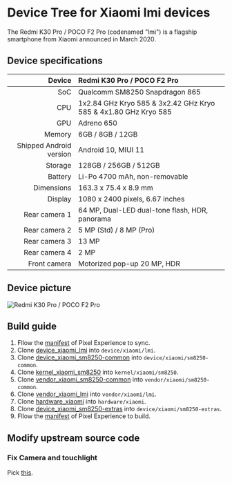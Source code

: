 # Device Tree for Xiaomi lmi devices

The Redmi K30 Pro / POCO F2 Pro (codenamed "lmi") is a flagship smartphone from Xiaomi announced in March 2020.

## Device specifications

| Device                  | Redmi K30 Pro / POCO F2 Pro                                     |
| ----------------------: | :-------------------------------------------------------------- |
| SoC                     | Qualcomm SM8250 Snapdragon 865                                  |
| CPU                     | 1x2.84 GHz Kryo 585 & 3x2.42 GHz Kryo 585 & 4x1.80 GHz Kryo 585 |
| GPU                     | Adreno 650                                                      |
| Memory                  | 6GB / 8GB / 12GB                                                |
| Shipped Android version | Android 10, MIUI 11                                             |
| Storage                 | 128GB / 256GB / 512GB                                           |
| Battery                 | Li-Po 4700 mAh, non-removable                                   |
| Dimensions              | 163.3 x 75.4 x 8.9 mm                                           |
| Display                 | 1080 x 2400 pixels, 6.67 inches                                 |
| Rear camera 1           | 64 MP, Dual-LED dual-tone flash, HDR, panorama                  |
| Rear camera 2           | 5 MP (Std) / 8 MP (Pro)                                         |
| Rear camera 3           | 13 MP                                                           |
| Rear camera 4           | 2 MP                                                            |
| Front camera            | Motorized pop-up 20 MP, HDR                                     |


## Device picture

![Redmi K30 Pro / POCO F2 Pro](https://cdn.cnbj1.fds.api.mi-img.com/mi-mall/46f95bd552fa134820a7daea19e507ef.png)

## Build guide

1. Fllow the [manifest](https://github.com/PixelExperience/manifest) of Pixel Experience to sync.
2. Clone [device_xiaomi_lmi](https://github.com/LiMee233/device_xiaomi_lmi) into `device/xiaomi/lmi`.
3. Clone [device_xiaomi_sm8250-common](https://github.com/LiMee233/device_xiaomi_sm8250-common) into `device/xiaomi/sm8250-common`.
4. Clone [kernel_xiaomi_sm8250](https://github.com/LiMee233/kernel_xiaomi_sm8250) into `kernel/xiaomi/sm8250`.
5. Clone [vendor_xiaomi_sm8250-common](https://github.com/LiMee233/vendor_xiaomi_sm8250-common) into `vendor/xiaomi/sm8250-common`.
6. Clone [vendor_xiaomi_lmi](https://gitlab.com/the-muppets/proprietary_vendor_xiaomi/-/tree/lineage-19.1/lmi) into `vendor/xiaomi/lmi`.
7. Clone [hardware_xiaomi](https://github.com/PixelExperience/hardware_xiaomi) into `hardware/xiaomi`.
8. Clone [device_xiaomi_sm8250-extras](https://github.com/PixelExperience-Devices/device_xiaomi_sm8250-extras.git) into `device/xiaomi/sm8250-extras`.
9. Fllow the [manifest](https://github.com/PixelExperience/manifest) of Pixel Experience to build.

## Modify upstream source code

### Fix Camera and touchlight

Pick [this](https://review.arrowos.net/c/ArrowOS/android_system_libhwbinder/+/14833).
